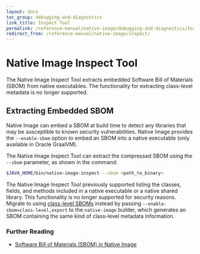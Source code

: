 ```yaml
---
layout: docs
toc_group: debugging-and-diagnostics
link_title: Inspect Tool
permalink: /reference-manual/native-image/debugging-and-diagnostics/InspectTool/
redirect_from: /reference-manual/native-image/inspect/
---
```


# Native Image Inspect Tool

The Native Image Inspect Tool extracts embedded Software Bill of Materials (SBOM) from native executables. The functionality for extracting class-level metadata is no longer supported.

## Extracting Embedded SBOM

Native Image can embed a SBOM at build time to detect any libraries that may be susceptible to known security vulnerabilities.
Native Image provides the `--enable-sbom` option to embed an SBOM into a native executable (only available in Oracle GraalVM).

The Native Image Inspect Tool can extract the compressed SBOM using the `--sbom` parameter, as shown in the command:
```bash
$JAVA_HOME/bin/native-image-inspect --sbom <path_to_binary>
```

The Native Image Inspect Tool previously supported listing the classes, fields, and methods included in a native executable or a native shared library. 
This functionality is no longer supported for security reasons. 
Migrate to using [class-level SBOMs](../../security/native-image.md#including-class-level-metadata-in-the-sbom) instead by passing `--enable-sbom=class-level,export` to the `native-image` builder, which generates an SBOM containing the same kind of class-level metadata information.

### Further Reading

- [Software Bill of Materials (SBOM) in Native Image](../../security/SBOM.md)
